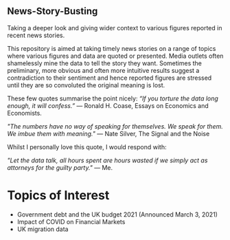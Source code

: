 ## News-Story-Busting
Taking a deeper look and giving wider context to various figures reported in recent news stories.

This repository is aimed at taking timely news stories on a range of topics where various figures and data are quoted or presented. Media outlets often shamelessly mine the data to tell the story they want. Sometimes the preliminary, more obvious and often more intuitive results suggest a contradiction to their sentiment and hence reported figures are stressed until they are so convoluted the original meaning is lost.

These few quotes summarise the point nicely:
*“If you torture the data long enough, it will confess.”*
― Ronald H. Coase, Essays on Economics and Economists.

*"The numbers have no way of speaking for themselves. We speak for them. We imbue them with meaning."*
― Nate Silver, The Signal and the Noise

Whilst I personally love this quote, I would respond with:

*"Let the data talk, all hours spent are hours wasted if we simply act as attorneys for the guilty party."*
― Me.

# Topics of Interest
- Government debt and the UK budget 2021 (Announced March 3, 2021)
- Impact of COVID on Financial Markets
- UK migration data
